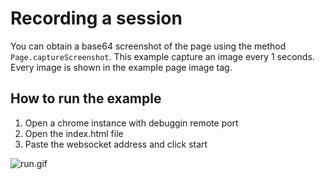 #  Recording a session

You can obtain a base64 screenshot of the page using the method ```Page.captureScreenshot```. This example capture an image every 1 seconds. Every image is shown in the example page image tag.

## How to run the example
1. Open a chrome instance with debuggin remote port 
2. Open the index.html file
3. Paste the websocket address and click start

![run.gif](run.gif)